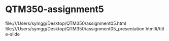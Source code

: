 # QTM350-assignment5
file:///Users/symgg/Desktop/QTM350/assignment05.html
file:///Users/symgg/Desktop/QTM350/assignment05_presentation.html#/title-slide
